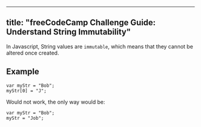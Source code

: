 
---
title: "freeCodeCamp Challenge Guide: Understand String Immutability"
---

In Javascript, String values are `immutable`, which means that they cannot be altered once created.

## Example

    var myStr = "Bob";
    myStr[0] = "J";

Would not work, the only way would be:

    var myStr = "Bob";
    myStr = "Job";

